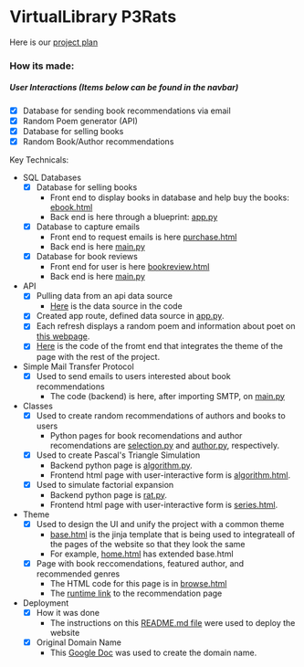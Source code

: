 # VirtualLibrary P3Rats

Here is our [project plan](https://padlet.com/ketkic61666/Rats)

### How its made:
##### User Interactions (Items below can be found in the navbar)
- [x] Database for sending book recommendations via email
- [X] Random Poem generator (API)
- [x] Database for selling books
- [X] Random Book/Author recommendations

Key Technicals:
- SQL Databases
    - [X] Database for selling books 
        - Front end to display books in database and help buy the books: [ebook.html](https://github.com/adhithin/virtualLibrary/blob/main/emails/templates/ebooks.html)
        - Back end is here through a blueprint: [app.py](https://github.com/adhithin/virtualLibrary/blob/main/emails/app.py)
    - [x] Database to capture emails 
        - Front end to request emails is here [purchase.html](https://github.com/adhithin/virtualLibrary/blob/main/templates/purchase.html)
        - Back end is here [main.py](https://github.com/adhithin/virtualLibrary/blob/main/main.py)
    - [x] Database for book reviews
        - Front end for user is here [bookreview.html](https://github.com/adhithin/virtualLibrary/blob/main/templates/bookreview.html)
        - Back end is here [main.py](https://github.com/adhithin/virtualLibrary/blob/main/main.py)
- API 
    - [X] Pulling data from an api data source
        - [Here](https://github.com/adhithin/virtualLibrary/blob/0c18100120d4e8de9d0cd861cebd50e0219570f8/randompoem/app.py#L43) is the data source in the code
    - [X] Created app route, defined data source in [app.py](https://github.com/adhithin/virtualLibrary/blob/cd3e7860a0d47bd6b3f0c6ccbef7ebaed7beb4d5/randompoem/app.py#L42).
    - [X] Each refresh displays a random poem and information about poet on [this webpage](https://vlibrary.nighthawkcodingsociety.com/randompoem/). 
    - [X] [Here](https://github.com/adhithin/virtualLibrary/blob/main/randompoem/templates/poem.html) is the code of the fromt end that integrates the theme of the page with the rest of the project.

- Simple Mail Transfer Protocol 
    - [x] Used to send emails to users interested about book recommendations 
         - The code (backend) is here, after importing SMTP, on [main.py](https://github.com/adhithin/virtualLibrary/blob/main/main.py)

- Classes 
    - [X] Used to create random recommendations of authors and books to users
         - Python pages for book recomendations and author recomendations are [selection.py](https://github.com/adhithin/virtualLibrary/blob/main/booksearch/selection.py) and [author.py](https://github.com/adhithin/virtualLibrary/blob/main/randompoem/author.py), respectively. 
    - [X] Used to create Pascal's Triangle Simulation
         - Backend python page is [algorithm.py](https://github.com/adhithin/virtualLibrary/blob/main/findabook/algorithm.py). 
         - Frontend html page with user-interactive form is [algorithm.html](https://github.com/adhithin/virtualLibrary/blob/main/findabook/templates/algorithm.html).  
    - [X] Used to simulate factorial expansion
         - Backend python page is [rat.py](https://github.com/adhithin/virtualLibrary/blob/main/booksmart/rat.py). 
         - Frontend html page with user-interactive form is [series.html](https://github.com/adhithin/virtualLibrary/blob/main/booksmart/templates/series.html).   
- Theme
    - [X] Used to design the UI and unify the project with a common theme
         - [base.html](https://github.com/adhithin/virtualLibrary/blob/main/templates/base.html) is the jinja template that is being used to integrateall of the pages of the website so that they look the same
         - For example, [home.html](https://github.com/adhithin/virtualLibrary/blob/21857f01f6091627cbeee9748840187f3582c106/templates/home.html#L3) has extended base.html
    - [X] Page with book reccomendations, featured author, and recommended genres
         - The HTML code for this page is in [browse.html](https://github.com/adhithin/virtualLibrary/blob/main/templates/browse.html)
         - The [runtime link](virtuallibrary.cf/browse) to the recommendation page

- Deployment
    - [X] How it was done
         - The instructions on this [README.md file](https://github.com/nighthawkcoders/flask-idea-homesite) were used to deploy the website
    - [X] Original Domain Name
         - This [Google Doc](https://docs.google.com/document/d/1nODveWp0jBzj4ZpFLgWCWTOXzLAHAPUhAQYmZJ4LhyU/edit?usp=sharing) was used to create the domain name. 



